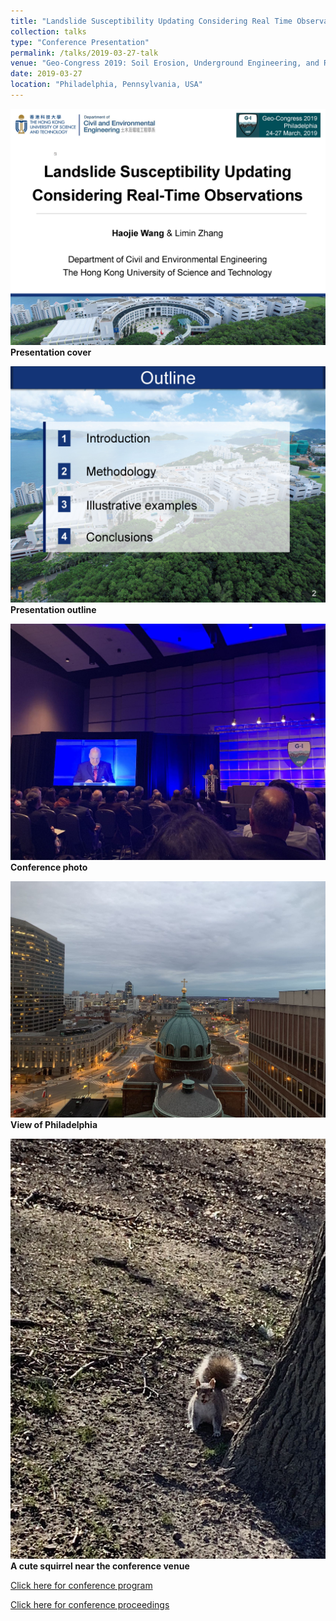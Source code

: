 ```yaml
---
title: "Landslide Susceptibility Updating Considering Real Time Observations"
collection: talks
type: "Conference Presentation"
permalink: /talks/2019-03-27-talk
venue: "Geo-Congress 2019: Soil Erosion, Underground Engineering, and Risk Assessment."
date: 2019-03-27
location: "Philadelphia, Pennsylvania, USA"
---
```


<kbd><img src="/images/Haojie%20WANG_Geo-Congress_2019_Page_01.jpg" /></kbd>
**Presentation cover**

<kbd><img src="/images/Haojie%20WANG_Geo-Congress_2019_Page_02.jpg" /></kbd>
**Presentation outline**

<kbd><img src="/images/WeChat%20Image_20211208223501.jpg" /></kbd>
**Conference photo**

<kbd><img src="/images/WeChat%20Image_20211208223506.jpg" /></kbd>
**View of Philadelphia**

<kbd><img src="/images/WeChat%20Image_20211208223510.jpg" /></kbd>
**A cute squirrel near the conference venue**

[Click here for conference program](https://www.geocongress.org/sites/geocongress.org/2019/files/inline-files/2019-geo-congress-final-program.pdf)

[Click here for conference proceedings](https://ascelibrary.org/doi/book/10.1061/geocongress2019)
